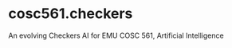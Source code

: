 cosc561.checkers
================

An evolving Checkers AI for EMU COSC 561, Artificial Intelligence
